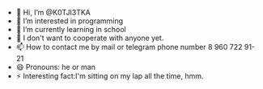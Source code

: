 - 👋 Hi, I’m @K0TJI3TKA
- 👀 I’m interested in programming
- 🌱 I’m currently learning in school
- 💞️ I don't want to cooperate with anyone yet.
- 📫  How to contact me by mail or telegram phone number 8 960 722 91-21 
- 😄 Pronouns: he or man
- ⚡ Interesting fact:I'm sitting on my lap all the time, hmm.

<!---
K0TJI3TKA/K0TJI3TKA is a ✨ special ✨ repository because its `README.md` (this file) appears on your GitHub profile.
You can click the Preview link to take a look at your changes.
--->
